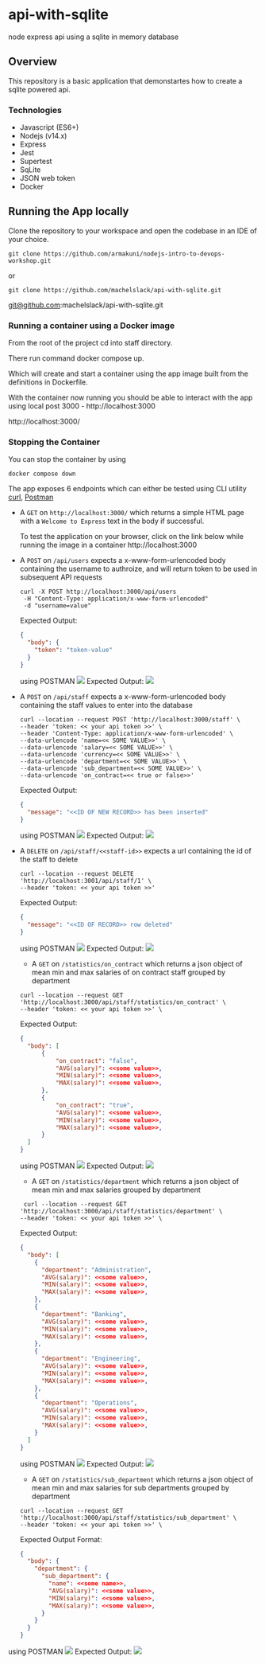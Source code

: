 # api-with-sqlite

node express api using a sqlite in memory database

## Overview

This repository is a basic application that demonstartes how to create a sqlite powered api.

### Technologies

- Javascript (ES6+)
- Nodejs (v14.x)
- Express
- Jest
- Supertest
- SqLite
- JSON web token
- Docker

## Running the App locally

Clone the repository to your workspace and open the codebase in an IDE of your choice.

```
git clone https://github.com/armakuni/nodejs-intro-to-devops-workshop.git
```

or

```
git clone https://github.com/machelslack/api-with-sqlite.git
```

git@github.com:machelslack/api-with-sqlite.git

### Running a container using a Docker image

From the root of the project cd into staff directory.

There run command docker compose up.

Which will create and start a container using the app image built from the definitions in Dockerfile.

With the container now running you should be able to interact with the app using local post 3000 - http://localhost:3000

http://localhost:3000/

### Stopping the Container

You can stop the container by using

```
docker compose down
```

The app exposes 6 endpoints which can either be tested using CLI utility [curl](https://curl.se/), [Postman](https://www.postman.com/downloads/)

- A `GET` on `http://localhost:3000/` which returns a simple HTML page with a `Welcome to Express` text in the body if successful.

  To test the application on your browser, click on the link below while running the image in a container
  http://localhost:3000

- A `POST` on `/api/users` expects a x-www-form-urlencoded body containing the username to authroize, and will return token to be used in subsequent API requests

  ```
  curl -X POST http://localhost:3000/api/users
   -H "Content-Type: application/x-www-form-urlencoded"
   -d "username=value"
  ```

  Expected Output:

  ```json
  {
    "body": {
      "token": "token-value"
    }
  }
  ```

  using POSTMAN
  ![](./images/local-response.png)
  Expected Output:
  ![](./images/local-response.png)

- A `POST` on `/api/staff` expects a x-www-form-urlencoded body containing the staff values to enter into the database

  ```
  curl --location --request POST 'http://localhost:3000/staff' \
  --header 'token: << your api token >>' \
  --header 'Content-Type: application/x-www-form-urlencoded' \
  --data-urlencode 'name=<< SOME VALUE>>' \
  --data-urlencode 'salary=<< SOME VALUE>>' \
  --data-urlencode 'currency=<< SOME VALUE>>' \
  --data-urlencode 'department=<< SOME VALUE>>' \
  --data-urlencode 'sub_department=<< SOME VALUE>>' \
  --data-urlencode 'on_contract=<< true or false>>'
  ```

  Expected Output:

  ```json
  {
    "message": "<<ID OF NEW RECORD>> has been inserted"
  }
  ```

  using POSTMAN
  ![](./images/local-response.png)
  Expected Output:
  ![](./images/local-response.png)

- A `DELETE` on `/api/staff/<<staff-id>>` expects a url containing the id of the staff to delete

  ```
  curl --location --request DELETE 'http://localhost:3001/api/staff/1' \
  --header 'token: << your api token >>'
  ```

  Expected Output:

  ```json
  {
    "message": "<<ID OF RECORD>> row deleted"
  }
  ```

  using POSTMAN
  ![](./images/local-response.png)
  Expected Output:
  ![](./images/local-response.png)

  - A `GET` on `/statistics/on_contract` which returns a json object of mean min and max salaries of on contract staff grouped by department

  ```
  curl --location --request GET 'http://localhost:3000/api/staff/statistics/on_contract' \
  --header 'token: << your api token >>' \
  ```

  Expected Output:

  ```json
  {
    "body": [
        {
            "on_contract": "false",
            "AVG(salary)": <<some value>>,
            "MIN(salary)": <<some value>>,
            "MAX(salary)": <<some value>>,
        },
        {
            "on_contract": "true",
            "AVG(salary)": <<some value>>,
            "MIN(salary)": <<some value>>,
            "MAX(salary)": <<some value>>,
        }
    ]
  }
  ```

  using POSTMAN
  ![](./images/local-response.png)
  Expected Output:
  ![](./images/local-response.png)

  - A `GET` on `/statistics/department` which returns a json object of mean min and max salaries grouped by department

  ```
   curl --location --request GET 'http://localhost:3000/api/staff/statistics/department' \
  --header 'token: << your api token >>' \
  ```

  Expected Output:

  ```json
  {
    "body": [
      {
        "department": "Administration",
        "AVG(salary)": <<some value>>,
        "MIN(salary)": <<some value>>,
        "MAX(salary)": <<some value>>,
      },
      {
        "department": "Banking",
        "AVG(salary)": <<some value>>,
        "MIN(salary)": <<some value>>,
        "MAX(salary)": <<some value>>,
      },
      {
        "department": "Engineering",
        "AVG(salary)": <<some value>>,
        "MIN(salary)": <<some value>>,
        "MAX(salary)": <<some value>>,
      },
      {
        "department": "Operations",
        "AVG(salary)": <<some value>>,
        "MIN(salary)": <<some value>>,
        "MAX(salary)": <<some value>>,
      }
    ]
  }
  ```

  using POSTMAN
  ![](./images/local-response.png)
  Expected Output:
  ![](./images/local-response.png)

  - A `GET` on `/statistics/sub_department` which returns a json object of mean min and max salaries for sub departments grouped by department

  ```
  curl --location --request GET 'http://localhost:3000/api/staff/statistics/sub_department' \
  --header 'token: << your api token >>' \
  ```

  Expected Output Format:

  ```json
  {
    "body": {
      "department": {
        "sub_department": {
          "name": <<some name>>,
          "AVG(salary)": <<some value>>,
          "MIN(salary)": <<some value>>,
          "MAX(salary)": <<some value>>,
        }
      }
    }
  }
  ```

using POSTMAN
![](./images/local-response.png)
Expected Output:
![](./images/local-response.png)

```

```
